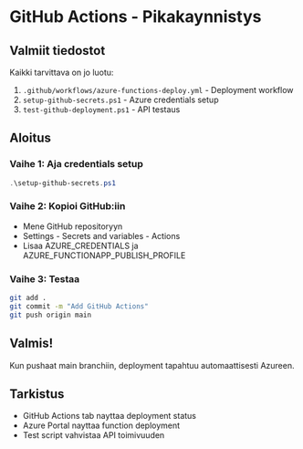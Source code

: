 # GitHub Actions - Pikakaynnistys

## Valmiit tiedostot

Kaikki tarvittava on jo luotu:

1. `.github/workflows/azure-functions-deploy.yml` - Deployment workflow
2. `setup-github-secrets.ps1` - Azure credentials setup
3. `test-github-deployment.ps1` - API testaus

## Aloitus

### Vaihe 1: Aja credentials setup
```powershell
.\setup-github-secrets.ps1
```

### Vaihe 2: Kopioi GitHub:iin
- Mene GitHub repositoryyn
- Settings - Secrets and variables - Actions
- Lisaa AZURE_CREDENTIALS ja AZURE_FUNCTIONAPP_PUBLISH_PROFILE

### Vaihe 3: Testaa
```bash
git add .
git commit -m "Add GitHub Actions"
git push origin main
```

## Valmis!

Kun pushaat main branchiin, deployment tapahtuu automaattisesti Azureen.

## Tarkistus

- GitHub Actions tab nayttaa deployment status
- Azure Portal nayttaa function deployment
- Test script vahvistaa API toimivuuden
